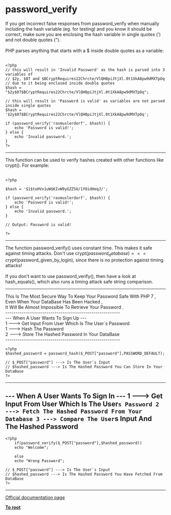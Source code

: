 # password_verify



If you get incorrect false responses from password_verify when manually including the hash variable (eg. for testing) and you know it should be correct, make sure you are enclosing the hash variable in single quotes (&apos;) and not double quotes (").<br><br>PHP parses anything that starts with a $ inside double quotes as a variable:<br><br>

```
<?php
// this will result in 'Invalid Password' as the hash is parsed into 3 variables of
// $2y, $07 and $BCryptRequires22Chrcte/VlQH0piJtjXl.0t1XkA8pw9dMXTpOq
// due to it being enclosed inside double quotes
$hash = "$2y$07$BCryptRequires22Chrcte/VlQH0piJtjXl.0t1XkA8pw9dMXTpOq";

// this will result in 'Password is valid' as variables are not parsed inside single quotes
$hash = '$2y$07$BCryptRequires22Chrcte/VlQH0piJtjXl.0t1XkA8pw9dMXTpOq';

if (password_verify('rasmuslerdorf', $hash)) {
    echo 'Password is valid!';
} else {
    echo 'Invalid password.';
}
?>
```
  

---

This function can be used to verify hashes created with other functions like crypt(). For example:<br><br>

```
<?php

$hash = '$1$toHVx1uW$KIvW9yGZZSU/1YOidHeqJ/';

if (password_verify('rasmuslerdorf', $hash)) {
    echo 'Password is valid!';
} else {
    echo 'Invalid password.';
}

// Output: Password is valid!

?>
```
  

---

The function password_verify() uses constant time. This makes it safe against timing attacks. Don&apos;t use crypt($password_database) === crypt($password_given_by_login), since there is no protection against timing attacks!<br><br>If you don&apos;t want to use password_verify(), then have a look at hash_equals(), which also runs a timing attack safe string comparison.  

---

This Is The Most Secure Way To Keep Your Password Safe With PHP 7 , <br>Even When Your DataBase Has Been Hacked ,<br>It Will Be Almost Impossible To Retrieve Your Password .<br>--------------------------------------------------------<br>--- When A User Wants To Sign Up ---<br>1 ---&gt; Get Input From User Which Is The User`s Password<br>1 ---&gt; Hash The Password<br>2 ---&gt; Store The Hashed Password In Your DataBase<br>--------------------------------------------------------<br>

```
<?php
$hashed_password = password_hash($_POST["password"],PASSWORD_DEFAULT);

// $_POST["password"] ---> Is The User`s Input
// $hashed_password ---> Is The Hashed Password You Can Store In Your DataBase
?>
```

--------------------------------------------------------
--- When A User Wants To Sign In ---
1 ---> Get Input From User Which Is The User`s Password
2 ---> Fetch The Hashed Password From Your Database
3 ---> Compare The User`s Input And The Hashed Password 
--------------------------------------------------------


```
<?php
    if(password_verify($_POST["password"],$hashed_password))
    echo "Welcome"; 

    else
    echo "Wrong Password";

// $_POST["password"] ---> Is The User`s Input
// $hashed_password ---> Is The Hashed Password You Have Fetched From DataBase
?>
```
  

---

[Official documentation page](https://www.php.net/manual/en/function.password-verify.php)

**[To root](/README.md)**